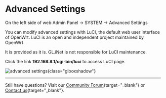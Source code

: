# Advanced Settings

On the left side of web Admin Panel -> SYSTEM -> Advanced Settings

You can modify advanced settings with LuCI, the default web user interface of OpenWrt. LuCI is an open and independent project maintained by OpenWrt.

It is provided as it is. GL.iNet is not responsible for LuCI maintenance.

Click the link **192.168.8.1/cgi-bin/luci** to access LuCI page.

![advanced settings](https://static.gl-inet.com/docs/router/en/4/tutorials/advanced_settings/advanced_settings.png){class="glboxshadow"}

---

Still have questions? Visit our [Community Forum](https://forum.gl-inet.com){target="_blank"} or [Contact us](https://www.gl-inet.com/contacts/){target="_blank"}.
